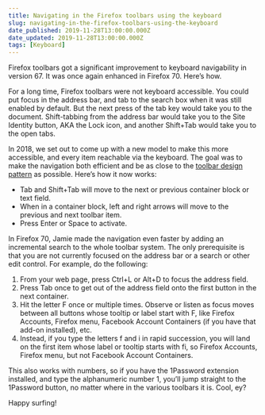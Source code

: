 ```yaml
---
title: Navigating in the Firefox toolbars using the keyboard
slug: navigating-in-the-firefox-toolbars-using-the-keyboard
date_published: 2019-11-28T13:00:00.000Z
date_updated: 2019-11-28T13:00:00.000Z
tags: [Keyboard]
---
```


Firefox toolbars got a significant improvement to keyboard navigability in version 67. It was once again enhanced in Firefox 70. Here&#8217;s how.

For a long time, Firefox toolbars were not keyboard accessible. You could put focus in the address bar, and tab to the search box when it was still enabled by default. But the next press of the tab key would take you to the document. Shift-tabbing from the address bar would take you to the Site Identity button, AKA the Lock icon, and another Shift+Tab would take you to the open tabs.

In 2018, we set out to come up with a new model to make this more accessible, and every item reachable via the keyboard. The goal was to make the navigation both efficient and be as close to the [toolbar design pattern](https://www.w3.org/TR/wai-aria-practices-1.1/#toolbar) as possible. Here&#8217;s how it now works:

- Tab and Shift+Tab will move to the next or previous container block or text field.
- When in a container block, left and right arrows will move to the previous and next toolbar item.
- Press Enter or Space to activate.

In Firefox 70, Jamie made the navigation even faster by adding an incremental search to the whole toolbar system. The only prerequisite is that you are not currently focused on the address bar or a search or other edit control. For example, do the following:

1. From your web page, press Ctrl+L or Alt+D to focus the address field.
2. Press Tab once to get out of the address field onto the first button in the next container.
3. Hit the letter F once or multiple times. Observe or listen as focus moves between all buttons whose tooltip or label start with F, like Firefox Accounts, Firefox menu, Facebook Account Containers (if you have that add-on installed), etc.
4. Instead, if you type the letters f and i in rapid succession, you will land on the first item whose label or tooltip starts with fi, so Firefox Accounts, Firefox menu, but not Facebook Account Containers.

This also works with numbers, so if you have the 1Password extension installed, and type the alphanumeric number 1, you&#8217;ll jump straight to the 1Password button, no matter where in the various toolbars it is. Cool, ey?

Happy surfing!
